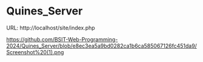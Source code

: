 # Quines_Server
URL: http://localhost/site/index.php

https://github.com/BSIT-Web-Programming-2024/Quines_Server/blob/e8ec3ea5a9bd0282ca1b6ca585067126fc451da9/Screenshot%20(1).png
